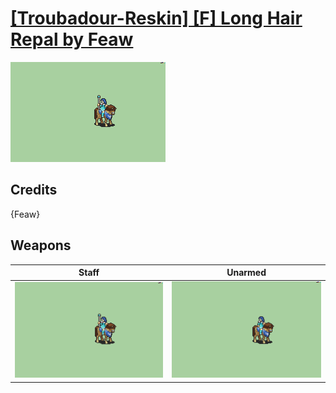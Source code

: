 # [\[Troubadour-Reskin\] \[F\] Long Hair Repal by Feaw](./)
 

<img src="./7.%20Staff/Staff_000.png" alt="[Troubadour-Reskin] [F] Long Hair Repal by Feaw standing" />

## Credits

{Feaw}

## Weapons
 

|Staff |Unarmed |
|  :---: | :---: |
| <img alt="Staff animation" src="./7.%20Staff/Staff.gif" /> | <img alt="Unarmed animation" src="./8.%20Unarmed/Unarmed.gif" /> |

